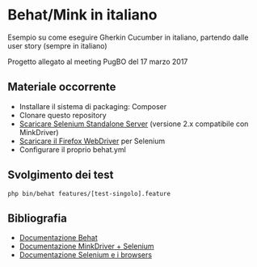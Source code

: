 # Behat/Mink in italiano
Esempio su come eseguire Gherkin Cucumber in italiano, partendo dalle user story (sempre in italiano)

Progetto allegato al meeting PugBO del 17 marzo 2017

## Materiale occorrente

- Installare il sistema di packaging: Composer
- Clonare questo repository
- [Scaricare Selenium Standalone Server](http://selenium-release.storage.googleapis.com/index.html?path=2.53/) (versione 2.x compatibile con MinkDriver)
- [Scaricare il Firefox WebDriver](https://github.com/mozilla/geckodriver/releases/) per Selenium 
- Configurare il proprio behat.yml

## Svolgimento dei test

`php bin/behat features/[test-singolo].feature`

## Bibliografia

- [Documentazione Behat](http://behat.org/en/latest/guides.html)
- [Documentazione MinkDriver + Selenium](http://mink.behat.org/en/latest/drivers/selenium2.html)
- [Documentazione Selenium e i browsers](http://www.seleniumhq.org/about/platforms.jsp#browsers)
